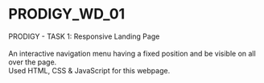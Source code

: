 # PRODIGY_WD_01
PRODIGY - TASK 1: Responsive Landing Page
<br><br>
An interactive navigation menu having a fixed position and be visible on all over the page.<br>
Used HTML, CSS & JavaScript for this webpage.
